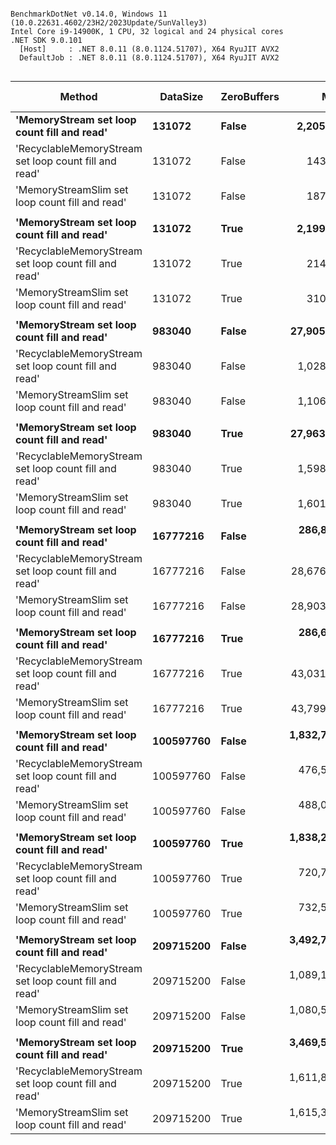```

BenchmarkDotNet v0.14.0, Windows 11 (10.0.22631.4602/23H2/2023Update/SunValley3)
Intel Core i9-14900K, 1 CPU, 32 logical and 24 physical cores
.NET SDK 9.0.101
  [Host]     : .NET 8.0.11 (8.0.1124.51707), X64 RyuJIT AVX2
  DefaultJob : .NET 8.0.11 (8.0.1124.51707), X64 RyuJIT AVX2


```
| Method                                                | DataSize  | ZeroBuffers | Mean           | Error        | StdDev       | Ratio | RatioSD | Gen0       | Gen1       | Gen2       | Allocated      | Alloc Ratio |
|------------------------------------------------------ |---------- |------------ |---------------:|-------------:|-------------:|------:|--------:|-----------:|-----------:|-----------:|---------------:|------------:|
| **&#39;MemoryStream set loop count fill and read&#39;**           | **131072**    | **False**       |     **2,205.0 μs** |     **38.34 μs** |     **35.86 μs** |  **1.00** |    **0.02** |  **2082.0313** |  **2082.0313** |  **2082.0313** |    **12610.84 KB** |       **1.000** |
| &#39;RecyclableMemoryStream set loop count fill and read&#39; | 131072    | False       |       143.3 μs |      0.67 μs |      0.62 μs |  0.06 |    0.00 |     0.7324 |          - |          - |       13.67 KB |       0.001 |
| &#39;MemoryStreamSlim set loop count fill and read&#39;       | 131072    | False       |       187.5 μs |      0.83 μs |      0.78 μs |  0.09 |    0.00 |     0.7324 |          - |          - |       14.06 KB |       0.001 |
|                                                       |           |             |                |              |              |       |         |            |            |            |                |             |
| **&#39;MemoryStream set loop count fill and read&#39;**           | **131072**    | **True**        |     **2,199.1 μs** |     **14.32 μs** |     **12.70 μs** |  **1.00** |    **0.01** |  **2082.0313** |  **2082.0313** |  **2082.0313** |    **12610.84 KB** |       **1.000** |
| &#39;RecyclableMemoryStream set loop count fill and read&#39; | 131072    | True        |       214.4 μs |      1.46 μs |      1.37 μs |  0.10 |    0.00 |     0.7324 |          - |          - |       13.67 KB |       0.001 |
| &#39;MemoryStreamSlim set loop count fill and read&#39;       | 131072    | True        |       310.4 μs |      1.91 μs |      1.79 μs |  0.14 |    0.00 |     0.4883 |          - |          - |       14.06 KB |       0.001 |
|                                                       |           |             |                |              |              |       |         |            |            |            |                |             |
| **&#39;MemoryStream set loop count fill and read&#39;**           | **983040**    | **False**       |    **27,905.6 μs** |    **168.82 μs** |    **157.92 μs** |  **1.00** |    **0.01** | **24984.3750** | **24984.3750** | **24984.3750** |   **102221.88 KB** |       **1.000** |
| &#39;RecyclableMemoryStream set loop count fill and read&#39; | 983040    | False       |     1,028.8 μs |      6.69 μs |      6.26 μs |  0.04 |    0.00 |     1.9531 |          - |          - |       44.53 KB |       0.000 |
| &#39;MemoryStreamSlim set loop count fill and read&#39;       | 983040    | False       |     1,106.9 μs |     10.09 μs |      9.44 μs |  0.04 |    0.00 |          - |          - |          - |       14.06 KB |       0.000 |
|                                                       |           |             |                |              |              |       |         |            |            |            |                |             |
| **&#39;MemoryStream set loop count fill and read&#39;**           | **983040**    | **True**        |    **27,963.6 μs** |    **162.98 μs** |    **152.45 μs** |  **1.00** |    **0.01** | **24984.3750** | **24984.3750** | **24984.3750** |   **102221.88 KB** |       **1.000** |
| &#39;RecyclableMemoryStream set loop count fill and read&#39; | 983040    | True        |     1,598.9 μs |     12.37 μs |     11.57 μs |  0.06 |    0.00 |     1.9531 |          - |          - |       44.53 KB |       0.000 |
| &#39;MemoryStreamSlim set loop count fill and read&#39;       | 983040    | True        |     1,601.7 μs |      6.52 μs |      6.10 μs |  0.06 |    0.00 |          - |          - |          - |       14.06 KB |       0.000 |
|                                                       |           |             |                |              |              |       |         |            |            |            |                |             |
| **&#39;MemoryStream set loop count fill and read&#39;**           | **16777216**  | **False**       |   **286,839.6 μs** |  **5,457.03 μs** |  **5,104.51 μs** |  **1.00** |    **0.02** | **26500.0000** | **26500.0000** | **26500.0000** |  **1638226.95 KB** |       **1.000** |
| &#39;RecyclableMemoryStream set loop count fill and read&#39; | 16777216  | False       |    28,676.8 μs |    243.81 μs |    216.13 μs |  0.10 |    0.00 |   187.5000 |          - |          - |     3635.17 KB |       0.002 |
| &#39;MemoryStreamSlim set loop count fill and read&#39;       | 16777216  | False       |    28,903.9 μs |    546.07 μs |    536.32 μs |  0.10 |    0.00 |          - |          - |          - |       14.07 KB |       0.000 |
|                                                       |           |             |                |              |              |       |         |            |            |            |                |             |
| **&#39;MemoryStream set loop count fill and read&#39;**           | **16777216**  | **True**        |   **286,631.8 μs** |  **5,395.00 μs** |  **5,540.27 μs** |  **1.00** |    **0.03** | **26500.0000** | **26500.0000** | **26500.0000** |  **1638226.95 KB** |       **1.000** |
| &#39;RecyclableMemoryStream set loop count fill and read&#39; | 16777216  | True        |    43,031.9 μs |    659.16 μs |    616.58 μs |  0.15 |    0.00 |   166.6667 |          - |          - |     3635.19 KB |       0.002 |
| &#39;MemoryStreamSlim set loop count fill and read&#39;       | 16777216  | True        |    43,799.9 μs |    813.42 μs |    760.87 μs |  0.15 |    0.00 |          - |          - |          - |       14.09 KB |       0.000 |
|                                                       |           |             |                |              |              |       |         |            |            |            |                |             |
| **&#39;MemoryStream set loop count fill and read&#39;**           | **100597760** | **False**       | **1,832,740.6 μs** | **11,416.71 μs** | **10,679.20 μs** |  **1.00** |    **0.01** | **29000.0000** | **29000.0000** | **29000.0000** | **13107031.48 KB** |       **1.000** |
| &#39;RecyclableMemoryStream set loop count fill and read&#39; | 100597760 | False       |   476,531.0 μs |  7,833.31 μs |  6,944.03 μs |  0.26 |    0.00 |  6000.0000 |          - |          - |   117458.98 KB |       0.009 |
| &#39;MemoryStreamSlim set loop count fill and read&#39;       | 100597760 | False       |   488,011.2 μs |  9,477.24 μs | 15,031.90 μs |  0.27 |    0.01 |          - |          - |          - |       14.45 KB |       0.000 |
|                                                       |           |             |                |              |              |       |         |            |            |            |                |             |
| **&#39;MemoryStream set loop count fill and read&#39;**           | **100597760** | **True**        | **1,838,209.1 μs** | **12,033.64 μs** | **11,256.28 μs** |  **1.00** |    **0.01** | **29000.0000** | **29000.0000** | **29000.0000** | **13107031.48 KB** |       **1.000** |
| &#39;RecyclableMemoryStream set loop count fill and read&#39; | 100597760 | True        |   720,765.8 μs |  8,566.87 μs |  7,153.73 μs |  0.39 |    0.00 |  6000.0000 |          - |          - |   117458.98 KB |       0.009 |
| &#39;MemoryStreamSlim set loop count fill and read&#39;       | 100597760 | True        |   732,584.7 μs | 14,201.95 μs | 14,584.35 μs |  0.40 |    0.01 |          - |          - |          - |       14.45 KB |       0.000 |
|                                                       |           |             |                |              |              |       |         |            |            |            |                |             |
| **&#39;MemoryStream set loop count fill and read&#39;**           | **209715200** | **False**       | **3,492,777.9 μs** | **23,414.05 μs** | **21,901.52 μs** |  **1.00** |    **0.01** | **30000.0000** | **30000.0000** | **30000.0000** | **26214232.98 KB** |       **1.000** |
| &#39;RecyclableMemoryStream set loop count fill and read&#39; | 209715200 | False       | 1,089,124.5 μs | 21,741.38 μs | 22,326.79 μs |  0.31 |    0.01 | 27000.0000 |  4000.0000 |          - |   505322.72 KB |       0.019 |
| &#39;MemoryStreamSlim set loop count fill and read&#39;       | 209715200 | False       | 1,080,529.2 μs | 21,327.09 μs | 20,946.06 μs |  0.31 |    0.01 |          - |          - |          - |       14.45 KB |       0.000 |
|                                                       |           |             |                |              |              |       |         |            |            |            |                |             |
| **&#39;MemoryStream set loop count fill and read&#39;**           | **209715200** | **True**        | **3,469,517.3 μs** | **19,402.92 μs** | **18,149.51 μs** |  **1.00** |    **0.01** | **30000.0000** | **30000.0000** | **30000.0000** | **26214232.98 KB** |       **1.000** |
| &#39;RecyclableMemoryStream set loop count fill and read&#39; | 209715200 | True        | 1,611,836.6 μs | 22,138.52 μs | 20,708.38 μs |  0.46 |    0.01 | 27000.0000 |  4000.0000 |          - |   505322.72 KB |       0.019 |
| &#39;MemoryStreamSlim set loop count fill and read&#39;       | 209715200 | True        | 1,615,335.8 μs | 29,871.95 μs | 27,942.24 μs |  0.47 |    0.01 |          - |          - |          - |       14.45 KB |       0.000 |
